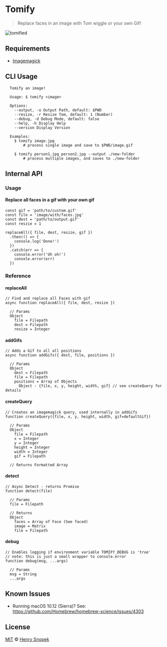 # Tomify
> Replace faces in an image with Tom wiggle or your own Gif!

![tomified](examples/tomified.gif)

## Requirements
- [Imagemagick](//www.imagemagick.org)

## CLI Usage
```
  Tomify an image!

  Usage: $ tomify <image>

  Options:
    --output, -o Output Path, default: $PWD
    --resize, -r Resize Tom, default: 1 (Number)
    --debug, -d Debug Mode, default: false
    --help, -h Display Help
    --version Display Version

  Examples:
    $ tomify image.jpg
        # process single image and save to $PWD/image.gif

    $ tomify person1.jpg person2.jpg --output ./new-folder
        # process multiple images, and saves to ./new-folder
```

## Internal API
### Usage
#### Replace all faces in a gif with your own gif
```
const gif = 'path/to/custom.gif'
const file = 'image/with/faces.jpg'
const dest = 'path/to/output.gif'
const reszie = 1

replaceAll({ file, dest, resize, gif })
  .then(() => {
    console.log('Done!')
  })
  .catch(err => {
    console.error('Uh oh!')
    console.error(err)
  })
```

### Reference
#### replaceAll
```
// Find and replace all Faces with gif
async function replaceAll({ file, dest, resize })

  // Params
  Object
    file = Filepath
    dest = Filepath
    resize = Integer
```

#### addGifs
```
// Adds a Gif to all all positions
async function addGifs({ dest, file, positions })

  // Params
  Object
    dest = Filepath
    file = Filepath
    positions = Array of Objects
      Object - {file, x, y, height, width, gif} // see createQuery for details
```

#### createQuery
```
// Creates an imagemagick query, used internally in addGifs
function createQuery({file, x, y, height, width, gif=defaultGif})

  // Params
  Object
    file = Filepath
    x = Integer
    y = Integer
    height = Integer
    width = Integer
    gif = Filepath

  // Returns Formatted Array
```

#### detect
```
// Async Detect - returns Promise
function detect(file)

  // Params
  file = Filepath

  // Returns
  Object
    faces = Array of Face (See faced)
    image = Matrix
    file = Filepath
```

#### debug
```
// Enables logging if environment variable TOMIFY_DEBUG is 'true'
// note: this is just a small wrapper to console.error
function debug(msg, ...args)

  // Params
  msg = String
  ...args
```

## Known Issues
- Running macOS 10.12 (Sierra)? See: https://github.com/Homebrew/homebrew-science/issues/4303

## License
[MIT](license.md) © [Henry Snopek](//hhsnopek.com)
